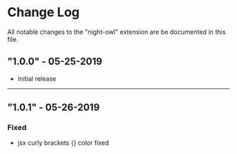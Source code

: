 # Change Log

All notable changes to the "night-owl" extension are be documented in this file.

## "1.0.0" - 05-25-2019

- Initial release

---

## "1.0.1" - 05-26-2019

### Fixed
- jsx curly brackets {} color fixed